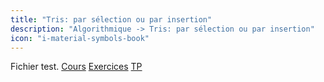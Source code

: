 ```yaml
---
title: "Tris: par sélection ou par insertion"
description: "Algorithmique -> Tris: par sélection ou par insertion"
icon: "i-material-symbols-book"
---
```


Fichier test.
[Cours](./cours)
[Exercices](./exercices)
[TP](./tp)